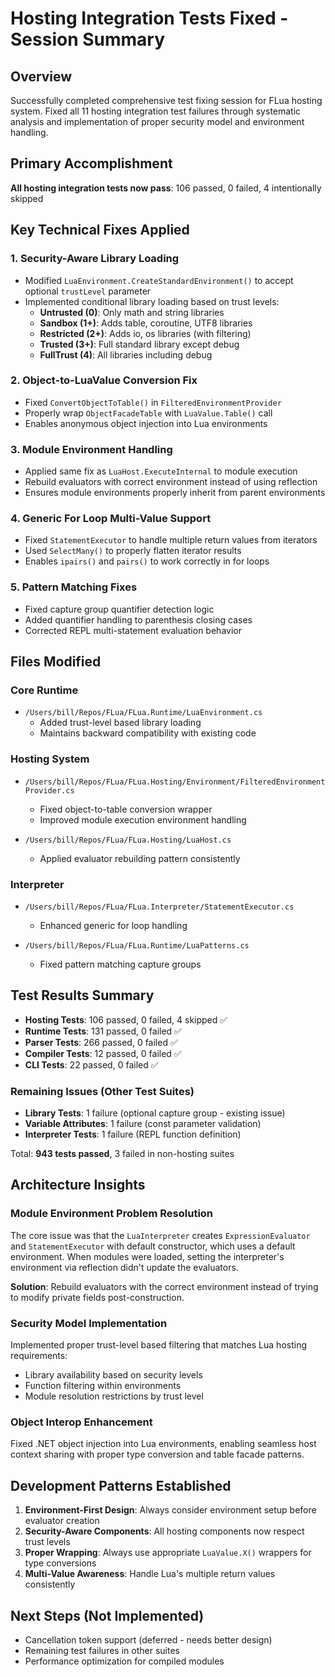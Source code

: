 # Hosting Integration Tests Fixed - Session Summary

## Overview
Successfully completed comprehensive test fixing session for FLua hosting system. Fixed all 11 hosting integration test failures through systematic analysis and implementation of proper security model and environment handling.

## Primary Accomplishment
**All hosting integration tests now pass**: 106 passed, 0 failed, 4 intentionally skipped

## Key Technical Fixes Applied

### 1. Security-Aware Library Loading
- Modified `LuaEnvironment.CreateStandardEnvironment()` to accept optional `trustLevel` parameter
- Implemented conditional library loading based on trust levels:
  - **Untrusted (0)**: Only math and string libraries
  - **Sandbox (1+)**: Adds table, coroutine, UTF8 libraries  
  - **Restricted (2+)**: Adds io, os libraries (with filtering)
  - **Trusted (3+)**: Full standard library except debug
  - **FullTrust (4)**: All libraries including debug

### 2. Object-to-LuaValue Conversion Fix
- Fixed `ConvertObjectToTable()` in `FilteredEnvironmentProvider`
- Properly wrap `ObjectFacadeTable` with `LuaValue.Table()` call
- Enables anonymous object injection into Lua environments

### 3. Module Environment Handling
- Applied same fix as `LuaHost.ExecuteInternal` to module execution
- Rebuild evaluators with correct environment instead of using reflection
- Ensures module environments properly inherit from parent environments

### 4. Generic For Loop Multi-Value Support
- Fixed `StatementExecutor` to handle multiple return values from iterators
- Used `SelectMany()` to properly flatten iterator results
- Enables `ipairs()` and `pairs()` to work correctly in for loops

### 5. Pattern Matching Fixes
- Fixed capture group quantifier detection logic
- Added quantifier handling to parenthesis closing cases
- Corrected REPL multi-statement evaluation behavior

## Files Modified

### Core Runtime
- `/Users/bill/Repos/FLua/FLua.Runtime/LuaEnvironment.cs`
  - Added trust-level based library loading
  - Maintains backward compatibility with existing code

### Hosting System  
- `/Users/bill/Repos/FLua/FLua.Hosting/Environment/FilteredEnvironmentProvider.cs`
  - Fixed object-to-table conversion wrapper
  - Improved module execution environment handling
  
- `/Users/bill/Repos/FLua/FLua.Hosting/LuaHost.cs`  
  - Applied evaluator rebuilding pattern consistently

### Interpreter
- `/Users/bill/Repos/FLua/FLua.Interpreter/StatementExecutor.cs`
  - Enhanced generic for loop handling
  
- `/Users/bill/Repos/FLua/FLua.Runtime/LuaPatterns.cs`
  - Fixed pattern matching capture groups

## Test Results Summary
- **Hosting Tests**: 106 passed, 0 failed, 4 skipped ✅
- **Runtime Tests**: 131 passed, 0 failed ✅ 
- **Parser Tests**: 266 passed, 0 failed ✅
- **Compiler Tests**: 12 passed, 0 failed ✅
- **CLI Tests**: 22 passed, 0 failed ✅

### Remaining Issues (Other Test Suites)
- **Library Tests**: 1 failure (optional capture group - existing issue)
- **Variable Attributes**: 1 failure (const parameter validation)
- **Interpreter Tests**: 1 failure (REPL function definition)

Total: **943 tests passed**, 3 failed in non-hosting suites

## Architecture Insights

### Module Environment Problem Resolution
The core issue was that the `LuaInterpreter` creates `ExpressionEvaluator` and `StatementExecutor` with default constructor, which uses a default environment. When modules were loaded, setting the interpreter's environment via reflection didn't update the evaluators.

**Solution**: Rebuild evaluators with the correct environment instead of trying to modify private fields post-construction.

### Security Model Implementation
Implemented proper trust-level based filtering that matches Lua hosting requirements:
- Library availability based on security levels
- Function filtering within environments
- Module resolution restrictions by trust level

### Object Interop Enhancement
Fixed .NET object injection into Lua environments, enabling seamless host context sharing with proper type conversion and table facade patterns.

## Development Patterns Established
1. **Environment-First Design**: Always consider environment setup before evaluator creation
2. **Security-Aware Components**: All hosting components now respect trust levels
3. **Proper Wrapping**: Always use appropriate `LuaValue.X()` wrappers for type conversions
4. **Multi-Value Awareness**: Handle Lua's multiple return values consistently

## Next Steps (Not Implemented)
- Cancellation token support (deferred - needs better design)
- Remaining test failures in other suites
- Performance optimization for compiled modules